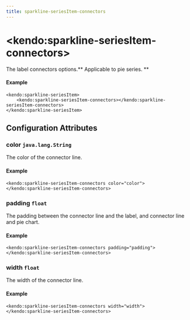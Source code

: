 ```yaml
---
title: sparkline-seriesItem-connectors
---
```


# \<kendo:sparkline-seriesItem-connectors\>

The label connectors options.** Applicable to pie series. **

#### Example
    <kendo:sparkline-seriesItem>
        <kendo:sparkline-seriesItem-connectors></kendo:sparkline-seriesItem-connectors>
    </kendo:sparkline-seriesItem>

## Configuration Attributes

### color `java.lang.String`

The color of the connector line.

#### Example
    <kendo:sparkline-seriesItem-connectors color="color">
    </kendo:sparkline-seriesItem-connectors>

### padding `float`

The padding between the connector line and the label, and connector line and pie chart.

#### Example
    <kendo:sparkline-seriesItem-connectors padding="padding">
    </kendo:sparkline-seriesItem-connectors>

### width `float`

The width of the connector line.

#### Example
    <kendo:sparkline-seriesItem-connectors width="width">
    </kendo:sparkline-seriesItem-connectors>

